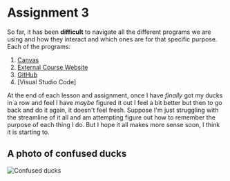 # Assignment 3

So far, it has been **difficult** to navigate all the different programs we are using and how they interact and which ones are for that specific purpose. Each of the programs:

1. [Canvas](https://canvas.umt.edu/courses/8588/assignments/184273?module_item_id=953797)
2. [External Course Website](https://montana-media-arts.github.io/webDesignFall2024//topic-02/markdown-links/#)
3. [GitHub](https://github.com)
4. [Visual Studio Code]

At the end of each lesson and assignment, once I have *finally* got my ducks in a row and feel I have *maybe* figured it out I feel a bit better but then to go back and do it again, it doesn't feel fresh. Suppose I'm just struggling with the streamline of it all and am attempting figure out how to remember the purpose of each thing I do. But I hope it all makes more sense soon, I think it is starting to. 

## A photo of confused ducks
![Confused ducks](https://media.4-paws.org/e/b/a/f/ebafc46d9fcca9f374d5990f8f9c832fdb04bb05/VIER%20PFOTEN_2019-07-18_013-2890x2000-1920x1329.webp)
